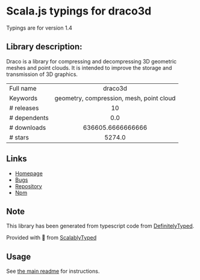 
# Scala.js typings for draco3d

Typings are for version 1.4

## Library description:
Draco is a library for compressing and decompressing 3D geometric meshes and point clouds. It is intended to improve the storage and transmission of 3D graphics.

|                    |                 |
| ------------------ | :-------------: |
| Full name          | draco3d |
| Keywords           | geometry, compression, mesh, point cloud |
| # releases         | 10 |
| # dependents       | 0.0 |
| # downloads        | 636605.6666666666 |
| # stars            | 5274.0 |

## Links
- [Homepage](https://github.com/google/draco#readme)
- [Bugs](https://github.com/google/draco/issues)
- [Repository](https://github.com/google/draco)
- [Npm](https://www.npmjs.com/package/draco3d)
    


## Note
This library has been generated from typescript code from [DefinitelyTyped](https://definitelytyped.org).

Provided with :purple_heart: from [ScalablyTyped](https://github.com/oyvindberg/ScalablyTyped)

## Usage
See [the main readme](../../readme.md) for instructions.


